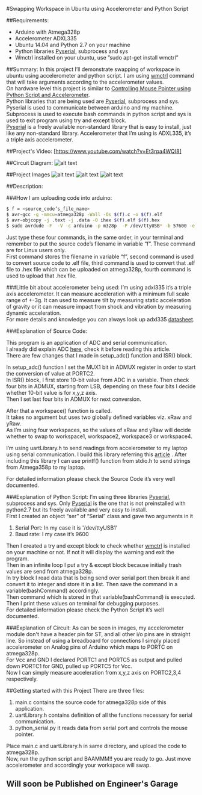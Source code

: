 #Swapping Workspace in Ubuntu using Accelerometer and Python Script

##Requirements:
* Arduino with Atmega328p<br>
* Accelerometer ADXL335<br>
* Ubuntu 14.04 and Python 2.7 on your machine<br>
* Python libraries [Pyserial], subprocess and sys<br>
* Wmctrl installed on your ubuntu, use ”sudo apt-get install wmctrl”<br> 

##Summary:
In this project I’ll demonstrate swapping of workspace in ubuntu using accelerometer and python script. I am using [wmctrl] command that will take arguments according to the accelerometer values.<br>
On hardware level this project is similar to [Controlling Mouse Pointer using Python Script and Accelerometer].<br>
Python libraries that are being used are [Pyserial], subprocess and sys. Pyserial is used to communicate between arduino and my machine. Subprocess is used to execute bash commands in python script and sys is used to exit program using try and except block.<br>
[Pyserial] is a freely available non-standard library that is easy to install, just like any non-standard library.
Accelerometer that I’m using is ADXL335, it’s a triple axis accelerometer.<br>


##Project's Video:
[https://www.youtube.com/watch?v=Et3rpa4WQI8]

##Circuit Diagram:
![alt text][circuit diagram]


##Project Images
![alt text][Image_1]
![alt text][Image_2]
![alt text][Image_3]


##Description:

###How I am uploading code into arduino:
```sh
$ f = <source_code’s_file_name>
$ avr-gcc -g -mmcu=atmega328p -Wall -Os $(f).c -o $(f).elf
$ avr-objcopy -j .text -j .data -O ihex $(f).elf $(f).hex
$ sudo avrdude -F  -V -c arduino -p m328p  -P /dev/ttyUSB* -b 57600 -e -U flash:w:$(f).hex
```
Just type these four commands, in the same order, in your terminal and remember to put the source code’s filename in variable “f”. These command are for Linux users only.<br>
    First command stores the filename in variable “f”, second command is used to convert source code to .elf file, third command is used to convert that .elf file to .hex file which can be uploaded on atmega328p, fourth command is used to upload that .hex file.<br>


###Little bit about accelerometer being used:
I’m using adxl335 it’s a triple axis accelerometer. It can measure acceleration with a minimum full scale range of +-3g. It can used to measure tilt by measuring static acceleration of gravity or it can measure impact from shock and vibration by measuring dynamic acceleration.<br>
For more details and knowledge you can always look up adxl335 [datasheet].<br>

###Explanation of Source Code:

This program is an application of ADC and serial communication.<br>
I already did explain ADC [here], check it before reading this article.<br>
There are few changes that I made in setup_adc() function and ISR() block.<br>

In setup_adc() function I set the MUX1 bit in ADMUX register in order to start the conversion of value at PORTC2.<br>
In ISR() block, I first store 10-bit value from ADC in a variable. Then check four bits in ADMUX, starting from LSB, depending on these four bits I decide whether 10-bit value is for x,y,z axis.<br>
Then I set last four bits in ADMUX for next conversion.<br>

After that a workspace() function is called.<br>
It takes no argument but uses two globally defined variables viz. xRaw and yRaw.<br>
As I’m using four workspaces, so the values of xRaw and yRaw will decide whether to swap to workspace1, workspace2, workspace3 or workspace4.<br>
	
I’m using uartLibrary.h to send readings from accelerometer to my laptop using serial communication. I build this library referring this [article] . After including this library I can use printf() function from stdio.h to send strings from Atmega358p to my laptop.<br>

For detailed information please check the Source Code it’s very well documented.<br>



###Explanation of Python Script:
I’m using three libraries [Pyserial], subprocess and sys. Only [Pyserial] is the one that is not preinstalled with python2.7 but its freely available and very easy to install.<br>
First I created an object “ser” of “Serial” class and gave two arguments in it<br>
1. Serial Port: In my case it is '/dev/ttyUSB1'<br>
2. Baud rate: I my case it’s 9600<br>

Then I created a try and except block to check whether [wmctrl] is installed on your machine or not. If not it will display the warning and exit the program.<br>
Then in an infinite loop I put a try & except block because initially trash values are send from atmega328p.<br>
In try block I read data that is being send over serial port then break it and convert it to integer and store it in a list. Then save the command in a variable(bashCommand)  accordingly.<br>
Then command which is stored in that variable(bashCommand) is executed.<br>
Then I print these values on terminal for debugging purposes.<br>
For detailed information please check the Python Script it’s well documented.<br>


###Explanation of Circuit:
As can be seen in images, my accelerometer module don't have a header pin for ST, and all other i/o pins are in straight line. So instead of using a breadboard for connections I simply placed accelerometer on Analog pins of Arduino which maps to PORTC on atmega328p.<br>
For Vcc and GND I declared PORTC1 and PORTC5 as output and pulled down PORTC1 for GND, pulled up PORTC5 for Vcc.<br>
Now I can simply measure acceleration from x,y,z axis on PORTC2,3,4 respectively.<br>




##Getting started with this Project
There are three files:<br>
1. main.c contains the source code for atmega328p side of this application.<br>
2. uartLibrary.h contains definition of all the functions necessary for serial communication.<br>
3. python_serial.py it reads data from serial port and controls the mouse pointer.<br>

Place main.c and uartLibrary.h in same directory, and upload the code to atmega328p.<br>
Now, run the python script and BAAMMM!! you are ready to go. Just move accelerometer and accordingly your workspace will swap.<br>




## Will soon be Published on Engineer's Garage


[Pyserial]: http://pyserial.sourceforge.net/
[datasheet]: https://www.sparkfun.com/datasheets/Components/SMD/adxl335.pdf
[Controlling Mouse Pointer using Python Script and Accelerometer]: https://github.com/varun13169/Engineers_Garage/tree/master/Controlling%20Mouse%20Pointer%20using%20Python%20Script%20and%20Accelerometer
[here]: https://github.com/varun13169/Engineers_Garage/tree/master/ADC%20in%20Atmega328p
[article]: http://www.appelsiini.net/2011/simple-usart-with-avr-libc

[wmctrl]: http://askubuntu.com/questions/41093/is-there-a-command-to-go-a-specific-workspace

[https://www.youtube.com/watch?v=Et3rpa4WQI8]: https://www.youtube.com/watch?v=Et3rpa4WQI8

[circuit diagram]: https://github.com/varun13169/Engineers_Garage/blob/master/Swapping%20Workspace%20in%20Ubuntu%20using%20Accelerometer%20and%20Python%20Script/circuit%20diagram.jpg "circuit diagram"

[Image_1]: https://github.com/varun13169/Engineers_Garage/blob/master/Swapping%20Workspace%20in%20Ubuntu%20using%20Accelerometer%20and%20Python%20Script/Project_image001.jpg "Image_1"
[Image_2]: https://github.com/varun13169/Engineers_Garage/blob/master/Swapping%20Workspace%20in%20Ubuntu%20using%20Accelerometer%20and%20Python%20Script/Project_image002.jpg "Image_2"
[Image_3]: https://github.com/varun13169/Engineers_Garage/blob/master/Swapping%20Workspace%20in%20Ubuntu%20using%20Accelerometer%20and%20Python%20Script/Project_image003.jpg "Image_3"


